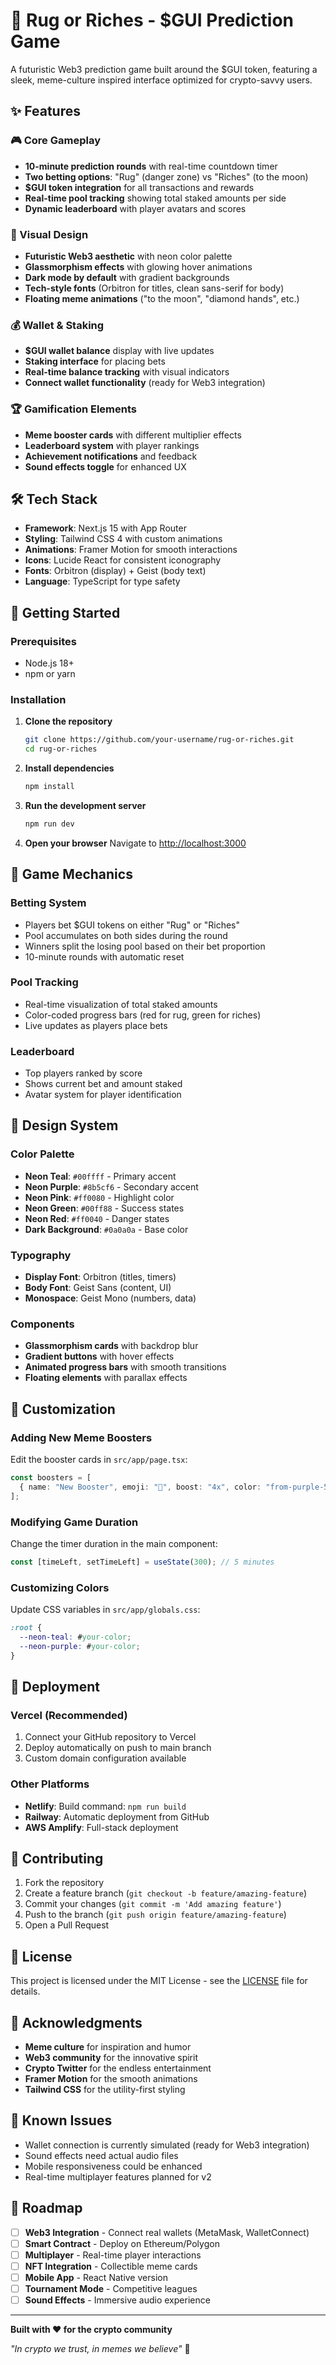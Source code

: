 # 🚀 Rug or Riches - $GUI Prediction Game

A futuristic Web3 prediction game built around the $GUI token, featuring a sleek, meme-culture inspired interface optimized for crypto-savvy users.

## ✨ Features

### 🎮 Core Gameplay
- **10-minute prediction rounds** with real-time countdown timer
- **Two betting options**: "Rug" (danger zone) vs "Riches" (to the moon)
- **$GUI token integration** for all transactions and rewards
- **Real-time pool tracking** showing total staked amounts per side
- **Dynamic leaderboard** with player avatars and scores

### 🎨 Visual Design
- **Futuristic Web3 aesthetic** with neon color palette
- **Glassmorphism effects** with glowing hover animations
- **Dark mode by default** with gradient backgrounds
- **Tech-style fonts** (Orbitron for titles, clean sans-serif for body)
- **Floating meme animations** ("to the moon", "diamond hands", etc.)

### 💰 Wallet & Staking
- **$GUI wallet balance** display with live updates
- **Staking interface** for placing bets
- **Real-time balance tracking** with visual indicators
- **Connect wallet functionality** (ready for Web3 integration)

### 🏆 Gamification Elements
- **Meme booster cards** with different multiplier effects
- **Leaderboard system** with player rankings
- **Achievement notifications** and feedback
- **Sound effects toggle** for enhanced UX

## 🛠️ Tech Stack

- **Framework**: Next.js 15 with App Router
- **Styling**: Tailwind CSS 4 with custom animations
- **Animations**: Framer Motion for smooth interactions
- **Icons**: Lucide React for consistent iconography
- **Fonts**: Orbitron (display) + Geist (body text)
- **Language**: TypeScript for type safety

## 🚀 Getting Started

### Prerequisites
- Node.js 18+ 
- npm or yarn

### Installation

1. **Clone the repository**
   ```bash
   git clone https://github.com/your-username/rug-or-riches.git
   cd rug-or-riches
   ```

2. **Install dependencies**
   ```bash
   npm install
   ```

3. **Run the development server**
   ```bash
   npm run dev
   ```

4. **Open your browser**
   Navigate to [http://localhost:3000](http://localhost:3000)

## 🎯 Game Mechanics

### Betting System
- Players bet $GUI tokens on either "Rug" or "Riches"
- Pool accumulates on both sides during the round
- Winners split the losing pool based on their bet proportion
- 10-minute rounds with automatic reset

### Pool Tracking
- Real-time visualization of total staked amounts
- Color-coded progress bars (red for rug, green for riches)
- Live updates as players place bets

### Leaderboard
- Top players ranked by score
- Shows current bet and amount staked
- Avatar system for player identification

## 🎨 Design System

### Color Palette
- **Neon Teal**: `#00ffff` - Primary accent
- **Neon Purple**: `#8b5cf6` - Secondary accent  
- **Neon Pink**: `#ff0080` - Highlight color
- **Neon Green**: `#00ff88` - Success states
- **Neon Red**: `#ff0040` - Danger states
- **Dark Background**: `#0a0a0a` - Base color

### Typography
- **Display Font**: Orbitron (titles, timers)
- **Body Font**: Geist Sans (content, UI)
- **Monospace**: Geist Mono (numbers, data)

### Components
- **Glassmorphism cards** with backdrop blur
- **Gradient buttons** with hover effects
- **Animated progress bars** with smooth transitions
- **Floating elements** with parallax effects

## 🔧 Customization

### Adding New Meme Boosters
Edit the booster cards in `src/app/page.tsx`:
```typescript
const boosters = [
  { name: "New Booster", emoji: "🎯", boost: "4x", color: "from-purple-500 to-pink-500" }
];
```

### Modifying Game Duration
Change the timer duration in the main component:
```typescript
const [timeLeft, setTimeLeft] = useState(300); // 5 minutes
```

### Customizing Colors
Update CSS variables in `src/app/globals.css`:
```css
:root {
  --neon-teal: #your-color;
  --neon-purple: #your-color;
}
```

## 🚀 Deployment

### Vercel (Recommended)
1. Connect your GitHub repository to Vercel
2. Deploy automatically on push to main branch
3. Custom domain configuration available

### Other Platforms
- **Netlify**: Build command: `npm run build`
- **Railway**: Automatic deployment from GitHub
- **AWS Amplify**: Full-stack deployment

## 🤝 Contributing

1. Fork the repository
2. Create a feature branch (`git checkout -b feature/amazing-feature`)
3. Commit your changes (`git commit -m 'Add amazing feature'`)
4. Push to the branch (`git push origin feature/amazing-feature`)
5. Open a Pull Request

## 📝 License

This project is licensed under the MIT License - see the [LICENSE](LICENSE) file for details.

## 🙏 Acknowledgments

- **Meme culture** for inspiration and humor
- **Web3 community** for the innovative spirit
- **Crypto Twitter** for the endless entertainment
- **Framer Motion** for the smooth animations
- **Tailwind CSS** for the utility-first styling

## 🐛 Known Issues

- Wallet connection is currently simulated (ready for Web3 integration)
- Sound effects need actual audio files
- Mobile responsiveness could be enhanced
- Real-time multiplayer features planned for v2

## 🔮 Roadmap

- [ ] **Web3 Integration** - Connect real wallets (MetaMask, WalletConnect)
- [ ] **Smart Contract** - Deploy on Ethereum/Polygon
- [ ] **Multiplayer** - Real-time player interactions
- [ ] **NFT Integration** - Collectible meme cards
- [ ] **Mobile App** - React Native version
- [ ] **Tournament Mode** - Competitive leagues
- [ ] **Sound Effects** - Immersive audio experience

---

**Built with ❤️ for the crypto community**

*"In crypto we trust, in memes we believe"* 🚀
